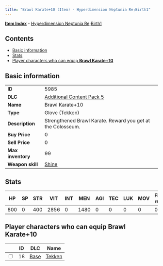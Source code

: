 ```yaml
---
title: "Brawl Karate+10 (Item) - Hyperdimension Neptunia Re;Birth1"
---
```


[**Item Index**](/neptunia/rb1/item/index.html) - [Hyperdimension Neptunia Re;Birth1](/neptunia/rb1)

## Contents

- [Basic information](#basic-information)
- [Stats](#stats)
- [Player characters who can equip **Brawl Karate+10**](#player-characters-who-can-equip-brawl-karate-10)

## Basic information

|   |   |
| -- | -- |
| **ID** | 5985 |
| **DLC** | [Additional Content Pack 5](/neptunia/rb1/dlc/14-pack5.html) |
| **Name** | Brawl Karate+10 |
| **Type** | Glove (Tekken) |
| **Description** | Strengthened Brawl Karate. Reward you get at the Colosseum. |
| **Buy Price** | 0 |
| **Sell Price** | 0 |
| **Max inventory** | 99 |
| **Weapon skill** | [Shine](/neptunia/rb1/skill/9-3001-shine.html) |


## Stats

| HP | SP | STR | VIT | INT | MEN | AGI | TEC | LUK | MOV | Fire res. | Ice res. | Wind res. | Lightning res. |
| -- | -- | --- | --- | --- | --- | --- | --- | --- | --- | --------- | -------- | --------- | -------------- |
| 800 | 0 | 400 | 2856 | 0 | 1480 | 0 | 0 | 0 | 0 | 0 | 0 | 0 | 0 |


## Player characters who can equip **Brawl Karate+10**

|    | ID | DLC | Name |
| -- | -- | --- | ---- |
| <input type="checkbox" id="rb1-player-1-18" class="trackbox" /> | 18 | [Base](/neptunia/rb1/dlc/1-base.html) | [Tekken](/neptunia/rb1/player/1-18-tekken.html) |
